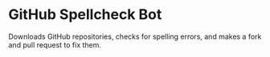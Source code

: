 # GitHub Spellcheck Bot

Downloads GitHub repositories, checks for spelling errors, and makes a fork and pull request to fix them.

